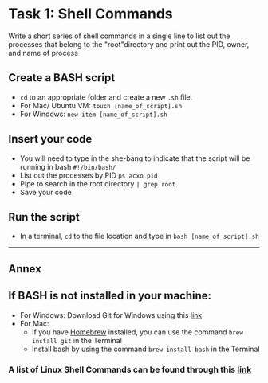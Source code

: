 #   Task 1: Shell Commands
Write a short series of shell commands in a single line to list out the processes that belong to the "root"directory and print out the PID, owner, and name of process

##  Create a BASH script
-   `cd` to an appropriate folder and create a new `.sh` file.
-   For Mac/ Ubuntu VM: `touch [name_of_script].sh`
-   For Windows: `new-item [name_of_script].sh`

##  Insert your code
-   You will need to type in the she-bang to indicate that the script will be running in bash
    `#!/bin/bash/`
-   List out the processes by PID
    `ps acxo pid`
-   Pipe to search in the root directory
    `| grep root`
-   Save your code

##  Run the script
-   In a terminal, `cd` to the file location and type in `bash [name_of_script].sh`

****
##  Annex

## If BASH is not installed in your machine:
- For Windows: Download Git for Windows using this [link](https://gitforwindows.org/)
- For Mac: 
  - If you have [Homebrew](https://brew.sh/) installed, you can use the command `brew install git` in the Terminal
  - Install bash by using the command `brew install bash` in the Terminal <br>

### A list of Linux Shell Commands can be found through this [link](https://ss64.com/bash/)
